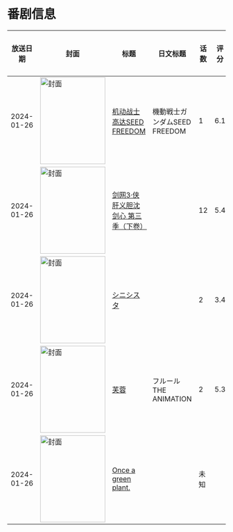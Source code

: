 # 番剧信息

|放送日期|封面|标题|日文标题|话数|评分|评分人数|
|---|---|---|---|---|---|---|
|2024-01-26|<img src="//lain.bgm.tv/pic/cover/c/d8/a3/337586_NNgpT.jpg" alt="封面" style="width:150px;height:200px;object-fit:cover;">|[机动战士高达SEED FREEDOM](https://bangumi.tv/subject/337586)|機動戦士ガンダムSEED FREEDOM|1|6.1|952人评分|
|2024-01-26|<img src="//lain.bgm.tv/pic/cover/c/56/79/398804_Lm4W0.jpg" alt="封面" style="width:150px;height:200px;object-fit:cover;">|[剑网3·侠肝义胆沈剑心 第三季（下卷）](https://bangumi.tv/subject/398804)||12|5.4|58人评分|
|2024-01-26|<img src="/img/no_icon_subject.png" alt="封面" style="width:150px;height:200px;object-fit:cover;">|[シニシスタ](https://bangumi.tv/subject/462160)||2|3.4|96人评分|
|2024-01-26|<img src="/img/no_icon_subject.png" alt="封面" style="width:150px;height:200px;object-fit:cover;">|[芙蓉](https://bangumi.tv/subject/462542)|フルール THE ANIMATION|2|5.3|150人评分|
|2024-01-26|<img src="//lain.bgm.tv/pic/cover/c/59/85/537832_IWXn7.jpg" alt="封面" style="width:150px;height:200px;object-fit:cover;">|[Once a green plant.](https://bangumi.tv/subject/537832)||未知|||
